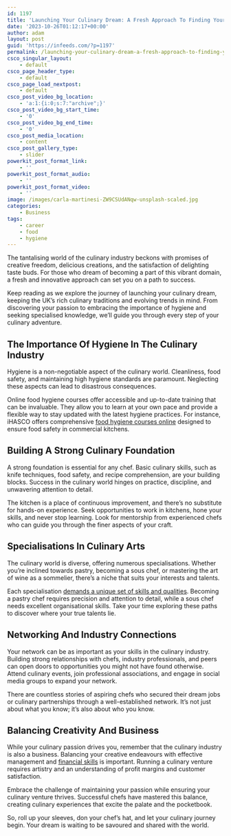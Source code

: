 ```yaml
---
id: 1197
title: 'Launching Your Culinary Dream: A Fresh Approach To Finding Your Way In The Culinary Industry'
date: '2023-10-26T01:12:17+00:00'
author: adam
layout: post
guid: 'https://infeeds.com/?p=1197'
permalink: /launching-your-culinary-dream-a-fresh-approach-to-finding-your-way-in-the-culinary-industry/
csco_singular_layout:
    - default
csco_page_header_type:
    - default
csco_page_load_nextpost:
    - default
csco_post_video_bg_location:
    - 'a:1:{i:0;s:7:"archive";}'
csco_post_video_bg_start_time:
    - '0'
csco_post_video_bg_end_time:
    - '0'
csco_post_media_location:
    - content
csco_post_gallery_type:
    - slider
powerkit_post_format_link:
    - ''
powerkit_post_format_audio:
    - ''
powerkit_post_format_video:
    - ''
image: /images/carla-martinesi-ZW9CSUdANqw-unsplash-scaled.jpg
categories:
    - Business
tags:
    - career
    - food
    - hygiene
---
```


The tantalising world of the culinary industry beckons with promises of creative freedom, delicious creations, and the satisfaction of delighting taste buds. For those who dream of becoming a part of this vibrant domain, a fresh and innovative approach can set you on a path to success.

Keep reading as we explore the journey of launching your culinary dream, keeping the UK’s rich culinary traditions and evolving trends in mind. From discovering your passion to embracing the importance of hygiene and seeking specialised knowledge, we’ll guide you through every step of your culinary adventure.

## **The Importance Of Hygiene In The Culinary Industry**

Hygiene is a non-negotiable aspect of the culinary world. Cleanliness, food safety, and maintaining high hygiene standards are paramount. Neglecting these aspects can lead to disastrous consequences.

Online food hygiene courses offer accessible and up-to-date training that can be invaluable. They allow you to learn at your own pace and provide a flexible way to stay updated with the latest hygiene practices. For instance, iHASCO offers comprehensive [food hygiene courses online](https://www.ihasco.co.uk/courses/food-hygiene-training) designed to ensure food safety in commercial kitchens.

## **Building A Strong Culinary Foundation**

A strong foundation is essential for any chef. Basic culinary skills, such as knife techniques, food safety, and recipe comprehension, are your building blocks. Success in the culinary world hinges on practice, discipline, and unwavering attention to detail.

The kitchen is a place of continuous improvement, and there’s no substitute for hands-on experience. Seek opportunities to work in kitchens, hone your skills, and never stop learning. Look for mentorship from experienced chefs who can guide you through the finer aspects of your craft.

## **Specialisations In Culinary Arts**

The culinary world is diverse, offering numerous specialisations. Whether you’re inclined towards pastry, becoming a sous chef, or mastering the art of wine as a sommelier, there’s a niche that suits your interests and talents.

Each specialisation [demands a unique set of skills and qualities](https://uk.indeed.com/career-advice/career-development/chef-skills). Becoming a pastry chef requires precision and attention to detail, while a sous chef needs excellent organisational skills. Take your time exploring these paths to discover where your true talents lie.

## **Networking And Industry Connections**

Your network can be as important as your skills in the culinary industry. Building strong relationships with chefs, industry professionals, and peers can open doors to opportunities you might not have found otherwise. Attend culinary events, join professional associations, and engage in social media groups to expand your network.

There are countless stories of aspiring chefs who secured their dream jobs or culinary partnerships through a well-established network. It’s not just about what you know; it’s also about who you know.

## **Balancing Creativity And Business**

While your culinary passion drives you, remember that the culinary industry is also a business. Balancing your creative endeavours with effective management and [financial skills](https://www.nibusinessinfo.co.uk/content/ten-top-tips-improve-your-financial-management) is important. Running a culinary venture requires artistry and an understanding of profit margins and customer satisfaction.

Embrace the challenge of maintaining your passion while ensuring your culinary venture thrives. Successful chefs have mastered this balance, creating culinary experiences that excite the palate and the pocketbook.

So, roll up your sleeves, don your chef’s hat, and let your culinary journey begin. Your dream is waiting to be savoured and shared with the world.